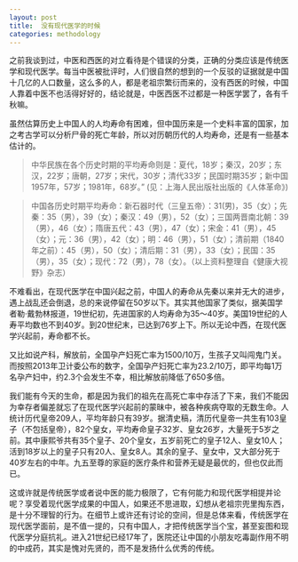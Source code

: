 ```yaml
---
layout: post
title:  没有现代医学的时候
categories: methodology
---
```

之前我谈到过，中医和西医的对立看待是个错误的分类，正确的分类应该是传统医学和现代医学。每当中医被批评时，人们很自然的想到的一个反驳的证据就是中国十几亿的人口数量，这么多的人，都是老祖宗繁衍而来的，没有西医的时候，中国人靠着中医不也活得好好的，结论就是，中医西医不过都是一种医学罢了，各有千秋嘛。

虽然估算历史上中国人的人均寿命有困难，但中国历来是一个史料丰富的国家，加之考古学可以分析尸骨的死亡年龄，所以对历朝历代的人均寿命，还是有一些基本估计的。

> 中华民族在各个历史时期的平均寿命则是：夏代，18岁；秦汉，20岁；东汉，22岁；唐朝，27岁；宋代，30岁；清代33岁；民国时期35岁；新中国 1957年，57岁；1981年，68岁。” (见：上海人民出版社出版的《人体革命》)

> 中国各历史时期平均寿命：新石器时代（三皇五帝）：31(男)，35（女）；先秦：35（男），39（女）；秦汉：49（男），52（女）；三国两晋南北朝：39（男），46（女）；隋唐五代：43（男），47（女）；宋金：41（男），45（女）；元：36（男），42（女）；明：46（男），51（女）；清前期（1840年之前）：45（男），50（女）；清后期：31（男），33（女）；民国：35（男），35（女）；现代：72（男），78（女）。（以上资料整理自《健康大视野》杂志）

不难看出，在现代医学在中国兴起之前，中国人的寿命从先秦以来并无大的进步，遇上战乱还会倒退，总的来说停留在50岁以下。其实其他国家了类似，据美国学者勒·戴勃林报道，19世纪初，先进国家的人均寿命为35～40岁。美国19世纪的人寿平均数也不到40岁。到20世纪末，已达到76岁上下。所以无论中西，在现代医学兴起前，寿命都不长。

又比如说产科，解放前，全国孕产妇死亡率为1500/10万，生孩子又叫闯鬼门关。而按照2013年卫计委公布的数字，全国孕产妇死亡率为23.2/10万，即平均每1万名孕产妇中，约2.3个会发生不幸，相比解放前降低了650多倍。

我们能有今天的生命，都是因为我们的祖先在高死亡率中存活了下来，我们不能因为幸存者偏差就忘了在现代医学兴起前的蒙昧中，被各种疾病夺取的无数生命。人统计历代皇帝209人，平均年龄只有39岁。据清史稿，清历代皇帝一共生有103皇子（不包括皇帝），82个皇女，平均寿命皇子32岁、皇女26岁，大量死于5岁之前。其中康熙爷共有35个皇子、20个皇女，五岁前死亡的皇子12人、皇女10人；活到18岁以上的皇子只有20人、皇女8人。其余的皇子、皇女中，又大部分死于40岁左右的中年。九五至尊的家庭的医疗条件和营养无疑是最优的，但也仅此而已。

这或许就是传统医学或者说中医的能力极限了，它有何能力和现代医学相提并论呢？享受着现代医学成果的中国人，如果还不思进取，幻想从老祖宗兜里掏东西，是十分不理智的行为。在细节上或许还有讨论的空间，但是总体来看，传统医学在现代医学面前，是不值一提的，只有中国人，才把传统医学当个宝，甚至妄图和现代医学分庭抗礼。进入21世纪已经17年了，医院还让中国的小朋友吃毒副作用不明的中成药，其实是愧对先贤的，而不是发扬什么优秀的传统。

